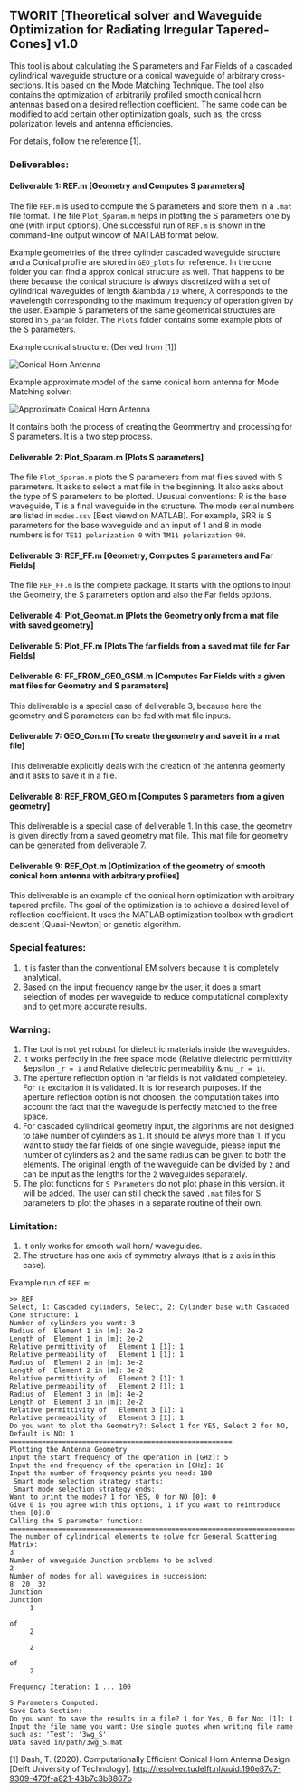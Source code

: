 ## TWORIT [Theoretical solver and Waveguide Optimization for Radiating Irregular Tapered-Cones] v1.0

This tool is about calculating the S parameters and Far Fields of a cascaded cylindrical waveguide structure or a conical waveguide of arbitrary cross-sections. It is based on the Mode Matching Technique. The tool also contains the optimization of arbitrarily profiled smooth conical horn antennas based on a desired reflection coefficient. The same code can be modified to add certain other optimization goals, such as, the cross polarization levels and antenna efficiencies. 


For details, follow the reference [1]. 

### Deliverables:

#### Deliverable 1: REF.m [Geometry and Computes S parameters]

The file `REF.m` is used to compute the S parameters and store them in a `.mat` file format. The file `Plot_Sparam.m` helps in plotting the S parameters one by one (with input options). One successful run of `REF.m` is shown in the command-line output window of MATLAB format below. 

Example geometries of the three cylinder cascaded waveguide structure and a Conical profile are stored in `GEO_plots` for reference. In the cone folder you can find a approx conical structure as well. That happens to be there because the conical structure is always discretized with a set of cylindrical waveguides of length &lambda `/10` where, $\lambda$ corresponds to the wavelength corresponding to the maximum frequency of operation given by the user. Example S parameters of the same geometrical structures are stored in `S_param` folder. The `Plots` folder contains some example plots of the S parameters. 

Example conical structure: (Derived from [1])

![Conical Horn Antenna](./GEO_plots/Cone/Cone_minxp.png)

Example approximate model of the same conical horn antenna for Mode Matching solver:

![Approximate Conical Horn Antenna](./GEO_plots/Cone/Cone_minxp_approx.png)

It contains both the process of creating the Geommertry and processing for S parameters. It is a two step process.

#### Deliverable 2: Plot_Sparam.m [Plots S parameters]

The file `Plot_Sparam.m` plots the S parameters from mat files saved with S parameters. It asks to
select a mat file in the beginning. It also asks about the type of S parameters to be plotted.
Ususual conventions: R is the base waveguide, T is a final waveguide in the structure. The mode serial 
numbers are listed in `modes.csv` [Best viewd on MATLAB]. For example, SRR is S parameters for the 
base waveguide and an input of 1 and 8 in mode numbers is for  `TE11 polarization 0` with 
`TM11 polarization 90`. 

#### Deliverable 3: REF_FF.m [Geometry, Computes S parameters and Far Fields]

The file `REF_FF.m` is the complete package. It starts with the options to input the Geometry,
the S parameters option and also the Far fields options. 

#### Deliverable 4: Plot_Geomat.m [Plots the Geometry only from a mat file with saved geometry]

#### Deliverable 5: Plot_FF.m [Plots The far fields from a saved mat file for Far Fields]

#### Deliverable 6: FF_FROM_GEO_GSM.m [Computes Far Fields with a given mat files for Geometry and S parameters]

This deliverable is a special case of deliverable 3, because here the geometry and S parameters can be fed with
mat file inputs. 

#### Deliverable 7: GEO_Con.m [To create the geometry and save it in a mat file]

This deliverable explicitly deals with the creation of the antenna geomerty and it asks to save it in a file.

#### Deliverable 8: REF_FROM_GEO.m [Computes S parameters from a given geometry]

This deliverable is a special case of deliverable 1. In this case, the geometry is given directly from a saved 
geometry mat file. This mat file for geometry can be generated from deliverable 7.

#### Deliverable 9: REF_Opt.m [Optimization of the geometry of smooth conical horn antenna with arbitrary profiles]

This deliverable is an example of the conical horn optimization with arbitrary tapered profile. The goal of the optimization is to achieve a desired level of reflection coefficient. It uses the MATLAB optimization toolbox with gradient descent [Quasi-Newton] or genetic algorithm. 

### Special features:

1) It is faster than the conventional EM solvers because it is completely analytical.
2) Based on the input frequency range by the user, it does a smart selection of modes per waveguide to reduce computational complexity and to get more accurate results. 

### Warning:

1. The tool is not yet robust for dielectric materials inside the waveguides. 
2. It works perfectly in the free space mode (Relative dielectric permittivity &epsilon `_r = 1` and Relative dielectric permeability &mu `_r = 1`).
3. The aperture reflection option in far fields is not validated completeley. For `TE` excitation it is validated.
It is for research purposes. If the aperture reflection option is not choosen, the computation takes into account
the fact that the waveguide is perfectly matched to the free space. 
4. For cascaded cylindrical geometry input, the algorihms are not designed to take number of cylinders as `1`.
It should be alwys more than 1. If you want to study the far fields of one single waveguide, please input the
number of cylinders as `2` and the same radius can be given to both the elements. The original length of the 
waveguide can be divided by `2` and can be input as the lengths for the `2` waveguides separately.
5. The plot functions for `S Parameters` do not plot phase in this version. it will be added. The user can still
check the saved `.mat` files for S parameters to plot the phases in a separate routine of their own.

### Limitation:

1) It only works for smooth wall horn/ waveguides.
2) The structure has one axis of symmetry always (that is z axis in this case).

Example run of `REF.m`: 

``` 
>> REF
Select, 1: Cascaded cylinders, Select, 2: Cylinder base with Cascaded Cone structure: 1
Number of cylinders you want: 3
Radius of  Element 1 in [m]: 2e-2
Length of  Element 1 in [m]: 2e-2
Relative permittivity of   Element 1 [1]: 1
Relative permeability of   Element 1 [1]: 1
Radius of  Element 2 in [m]: 3e-2
Length of  Element 2 in [m]: 3e-2
Relative permittivity of   Element 2 [1]: 1
Relative permeability of   Element 2 [1]: 1
Radius of  Element 3 in [m]: 4e-2
Length of  Element 3 in [m]: 2e-2
Relative permittivity of   Element 3 [1]: 1
Relative permeability of   Element 3 [1]: 1
Do you want to plot the Geometry?: Select 1 for YES, Select 2 for NO, Default is NO: 1
=======================================================
Plotting the Antenna Geometry
Input the start frequency of the operation in [GHz]: 5
Input the end frequency of the operation in [GHz]: 10
Input the number of frequency points you need: 100
 Smart mode selection strategy starts: 
 Smart mode selection strategy ends: 
Want to print the modes? 1 for YES, 0 for NO [0]: 0
Give 0 is you agree with this options, 1 if you want to reintroduce them [0]:0
Calling the S parameter function: 
====================================================================================================
The number of cylindrical elements to solve for General Scattering Matrix: 
3
Number of waveguide Junction problems to be solved: 
2
Number of modes for all waveguides in succession: 
8  20  32
Junction
Junction
     1

of
     2

     2

of
     2

Frequency Iteration: 1 ... 100

S Parameters Computed: 
Save Data Section: 
Do you want to save the results in a file? 1 for Yes, 0 for No: [1]: 1
Input the file name you want: Use single quotes when writing file name such as: 'Test': '3wg_S'
Data saved in/path/3wg_S.mat

```



[1] Dash, T. (2020). Computationally Efficient Conical Horn Antenna Design [Delft University of Technology]. http://resolver.tudelft.nl/uuid:190e87c7-9309-470f-a821-43b7c3b8867b
